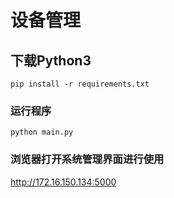 # 设备管理

## 下载Python3

```pip install -r requirements.txt```

### 运行程序

```python main.py```

### 浏览器打开系统管理界面进行使用
http://172.16.150.134:5000
